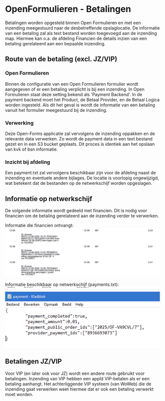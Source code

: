 # OpenFormulieren - Betalingen

Betalingen worden opgesteld binnen Open Formulieren en met een inzending meegestuurd naar de desbetreffende opslaglocatie. De informatie van een betaling zal als text bestand worden toegevoegd aan de inzending map. Hiermee kan o.a. de afdeling Financien de details inzien van een betaling gerelateerd aan een bepaalde inzending.

## Route van de betaling (excl. JZ/VIP)

### Open Formulieren
Binnen de configuratie van een Open Formulieren formulier wordt aangegeven of er een betaling verplicht is bij een inzending. In Open Formulieren staat deze setting bekend als 'Payment Backend'. In de payment backend moet het Product, de Betaal Provider, en de Betaal Logica worden ingesteld. Als dit het geval is wordt de informatie van een betaling vanuit het formulier meegestuurd bij de inzending.

### Verwerking
Deze Open-Forms applicatie zal vervolgens de inzending oppakken en de relevante data verwerken. Zo wordt de payment data in een text bestand gezet en in een S3 bucket geplaats. Dit proces is identiek aan het opslaan van kvk of bsn informatie.

### Inzicht bij afdeling
Een payment.txt zal vervolgens beschikbaar zijn voor de afdeling naast de inzending en eventuele andere bijlages. De locatie is voorlopig ongewijzigd, wat betekent dat de bestanden op de netwerkschijf worden opgeslagen.

## Informatie op netwerkschijf
De volgende informatie wordt gedeeld met financien. Dit is nodig voor financien om de betaling gerelateerd aan de inzending verder te verwerken.

Informatie die financien ontvangt:
![alt text](image003.png)

Informatie beschikbaar op netwerkschijf (payments.txt):
![alt text](image.png)

## Betalingen JZ/VIP
Voor VIP (en later ook voor JZ) wordt een andere route gebruikt voor betalingen. Inzending van VIP hebben een appId VIP-betalen als er een betaling aanhangt. Het achterliggende VIP systeem (van WoWeb) die de inzending gaat verwerken weet hiermee dat er ook een betaling verwerkt moet worden.